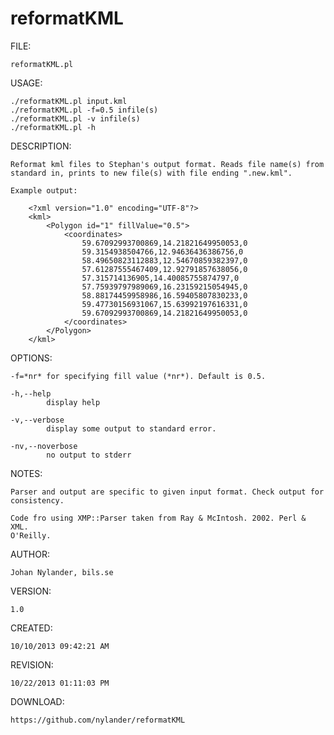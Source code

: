 reformatKML
===========

FILE:

    reformatKML.pl

USAGE:

    ./reformatKML.pl input.kml
    ./reformatKML.pl -f=0.5 infile(s)
    ./reformatKML.pl -v infile(s)
    ./reformatKML.pl -h

DESCRIPTION:

    Reformat kml files to Stephan's output format. Reads file name(s) from
    standard in, prints to new file(s) with file ending ".new.kml".

    Example output:

        <?xml version="1.0" encoding="UTF-8"?>
        <kml>
            <Polygon id="1" fillValue="0.5">
                <coordinates>
                    59.67092993700869,14.21821649950053,0
                    59.3154938504766,12.94636436386756,0
                    58.49650823112883,12.54670859382397,0
                    57.61287555467409,12.92791857638056,0
                    57.315714136905,14.40085755874797,0
                    57.75939797989069,16.23159215054945,0
                    58.88174459958986,16.59405807830233,0
                    59.47730156931067,15.63992197616331,0
                    59.67092993700869,14.21821649950053,0
                </coordinates>
            </Polygon>
        </kml>

OPTIONS:

    -f=*nr* for specifying fill value (*nr*). Default is 0.5.

    -h,--help
            display help

    -v,--verbose
            display some output to standard error.

    -nv,--noverbose
            no output to stderr

NOTES:

    Parser and output are specific to given input format. Check output for
    consistency.

    Code fro using XMP::Parser taken from Ray & McIntosh. 2002. Perl & XML.
    O'Reilly.

AUTHOR:

    Johan Nylander, bils.se

VERSION:

    1.0

CREATED:

    10/10/2013 09:42:21 AM

REVISION:

    10/22/2013 01:11:03 PM

DOWNLOAD:

    https://github.com/nylander/reformatKML




